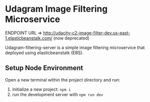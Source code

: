 # Udagram Image Filtering Microservice
ENDPOINT URL => http://udacity-c2-image-filter-dev.us-east-1.elasticbeanstalk.com/ (now deprecated)

Udagram-filtering-server is a simple image filtering microservice that deployed using elasticbeanstalk (EBS).


## Setup Node Environment

Open a new terminal within the project directory and run:

1. Initialize a new project: `npm i`
2. run the development server with `npm run dev`

